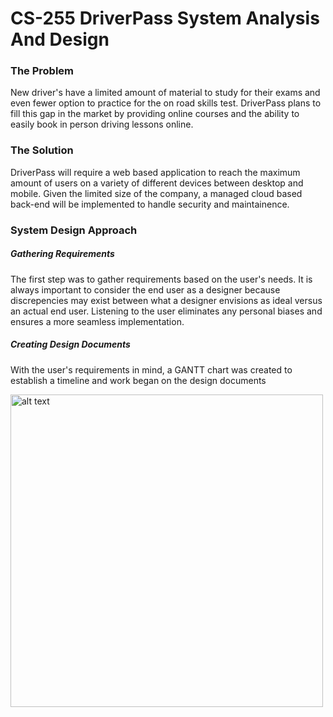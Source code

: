 # CS-255 DriverPass System Analysis And Design

### The Problem
New driver's have a limited amount of material to study for their exams and even fewer option to practice for the on road skills test. DriverPass plans to fill this gap in the market by providing online courses and the ability to easily book in person driving lessons online. 

### The Solution
DriverPass will require a web based application to reach the maximum amount of users on a variety of different devices between desktop and mobile. Given the limited size of the company, a managed cloud based back-end will be implemented to handle security and maintainence. 

### System Design Approach

##### Gathering Requirements
The first step was to gather requirements based on the user's needs. It is always important to consider the end user as a designer because discrepencies may exist between what a designer envisions as ideal versus an actual end user. Listening to the user eliminates any personal biases and ensures a more seamless implementation. 

##### Creating Design Documents
With the user's requirements in mind, a GANTT chart was created to establish a timeline and work began on the design documents

<img src="https://github.com/gmurin08/cs255-driverpass/blob/main/UseCase.png?raw=true
" alt="alt text" width="500" height="500">

